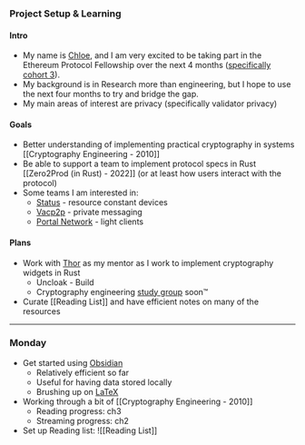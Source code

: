 ### Project Setup & Learning

#### Intro
- My name is [Chloe](https//:marmaj.org/chloe), and I am very excited to be taking part in the Ethereum Protocol Fellowship over the next 4 months ([specifically cohort 3](https://github.com/eth-protocol-fellows/cohort-three/blob/master/program-guide/program-details.md)).
- My background is in Research more than engineering, but I hope to use the next four months to try and bridge the gap.
- My main areas of interest are privacy (specifically validator privacy)

#### Goals
- Better understanding of implementing practical cryptography in systems [[Cryptography Engineering - 2010]]
- Be able to support a team to implement protocol specs in Rust [[Zero2Prod (in Rust) - 2022]] (or at least how users interact with the protocol)
- Some teams I am interested in:
	- [Status](https://status.im/) - resource constant devices 
	- [Vacp2p](https://vac.dev/) - private messaging
	- [Portal Network](https://github.com/ethereum/portal-network-specs) - light clients

#### Plans
- Work with [Thor](https://twitter.com/cryptograthor) as my mentor as I work to implement cryptography widgets in Rust
	- Uncloak - Build 
	- Cryptography engineering [study group](https://discord.gg/gVAaf8kH) soon™️  
- Curate [[Reading List]] and have efficient notes on many of the resources
____
### Monday 
- Get started using [Obsidian](https://obsidian.md/)
	- Relatively efficient so far
	- Useful for having data stored locally
	- Brushing up on [LaTeX](https://katex.org/docs/supported.html)
- Working through a bit of [[Cryptography Engineering - 2010]]
	- Reading progress: ch3
	- Streaming progress: ch2
- Set up Reading list: ![[Reading List]]
